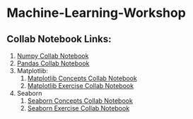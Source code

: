 # Machine-Learning-Workshop
## Collab Notebook Links:
1. [Numpy Collab Notebook](https://colab.research.google.com/drive/1AOa2PyWcSzRYBw4CvX2d5lywl8_U304z?usp=sharing)
2. [Pandas Collab Notebook](https://colab.research.google.com/drive/12AcLYSt6yW2khCBEfJ4n0ZTRqbwT216w?usp=sharing)
3. Matplotlib:
    1. [Matplotlib Concepts Collab Notebook](https://colab.research.google.com/drive/1XsRIsL3iobaufjvauzsDK08BOyCt2j3f?usp=sharing)
    2. [Matplotlib Exercise Collab Notebook](https://colab.research.google.com/drive/11DJoA0weCMkdGpTajQNc8tR_EnNCDsqf?usp=sharing)
4. Seaborn
    1. [Seaborn Concepts Collab Notebook](https://colab.research.google.com/drive/14IWsnJVLu0EFp8mTs8h4mSduBL7zugbG?usp=sharing)
    2. [Seaborn Exercise Collab Notebook](https://colab.research.google.com/drive/1okRdo3eLmf9riv2Ye4_fKTRxPXXe97UZ?usp=sharing)

